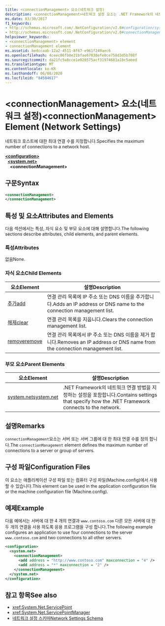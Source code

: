```yaml
---
title: <connectionManagement> 요소(네트워크 설정)
description: <connectionManagement>네트워크 설정 요소는 .NET Framework의 네트워크 호스트에 대 한 최대 연결 수를 지정 합니다.
ms.date: 03/30/2017
f1_keywords:
- http://schemas.microsoft.com/.NetConfiguration/v2.0#configuration/system.net/connectionManagement
- http://schemas.microsoft.com/.NetConfiguration/v2.0#connectionManagement
helpviewer_keywords:
- <connectionManagement> element
- connectionManagement element
ms.assetid: bedccaab-12a2-4511-8f67-e961f249aec6
ms.openlocfilehash: 4ceec06fb0e21bfae67038efe0ce758d3d5b708f
ms.sourcegitcommit: da21fc5a8cce1e028575acf31974681a1bc5aeed
ms.translationtype: MT
ms.contentlocale: ko-KR
ms.lasthandoff: 06/08/2020
ms.locfileid: "84504617"
---
```

# <a name="connectionmanagement-element-network-settings"></a><span data-ttu-id="1edaa-103">\<connectionManagement> 요소(네트워크 설정)</span><span class="sxs-lookup"><span data-stu-id="1edaa-103">\<connectionManagement> Element (Network Settings)</span></span>
<span data-ttu-id="1edaa-104">네트워크 호스트에 대한 최대 연결 수를 지정합니다.</span><span class="sxs-lookup"><span data-stu-id="1edaa-104">Specifies the maximum number of connections to a network host.</span></span>  

[**\<configuration>**](../configuration-element.md)\
&nbsp;&nbsp;[**\<system.net>**](system-net-element-network-settings.md)\
&nbsp;&nbsp;&nbsp;&nbsp;**\<connectionManagement>**

## <a name="syntax"></a><span data-ttu-id="1edaa-105">구문</span><span class="sxs-lookup"><span data-stu-id="1edaa-105">Syntax</span></span>  
  
```xml  
<connectionManagement>
</connectionManagement>  
```  
  
## <a name="attributes-and-elements"></a><span data-ttu-id="1edaa-106">특성 및 요소</span><span class="sxs-lookup"><span data-stu-id="1edaa-106">Attributes and Elements</span></span>  
 <span data-ttu-id="1edaa-107">다음 섹션에서는 특성, 자식 요소 및 부모 요소에 대해 설명합니다.</span><span class="sxs-lookup"><span data-stu-id="1edaa-107">The following sections describe attributes, child elements, and parent elements.</span></span>  
  
### <a name="attributes"></a><span data-ttu-id="1edaa-108">특성</span><span class="sxs-lookup"><span data-stu-id="1edaa-108">Attributes</span></span>  
 <span data-ttu-id="1edaa-109">없음</span><span class="sxs-lookup"><span data-stu-id="1edaa-109">None.</span></span>  
  
### <a name="child-elements"></a><span data-ttu-id="1edaa-110">자식 요소</span><span class="sxs-lookup"><span data-stu-id="1edaa-110">Child Elements</span></span>  
  
|<span data-ttu-id="1edaa-111">**요소**</span><span class="sxs-lookup"><span data-stu-id="1edaa-111">**Element**</span></span>|<span data-ttu-id="1edaa-112">**설명**</span><span class="sxs-lookup"><span data-stu-id="1edaa-112">**Description**</span></span>|  
|-----------------|---------------------|  
|[<span data-ttu-id="1edaa-113">추가</span><span class="sxs-lookup"><span data-stu-id="1edaa-113">add</span></span>](add-element-for-connectionmanagement-network-settings.md)|<span data-ttu-id="1edaa-114">연결 관리 목록에 IP 주소 또는 DNS 이름을 추가합니다.</span><span class="sxs-lookup"><span data-stu-id="1edaa-114">Adds an IP address or DNS name to the connection management list.</span></span>|  
|[<span data-ttu-id="1edaa-115">해제</span><span class="sxs-lookup"><span data-stu-id="1edaa-115">clear</span></span>](clear-element-for-connectionmanagement-network-settings.md)|<span data-ttu-id="1edaa-116">연결 관리 목록을 지웁니다.</span><span class="sxs-lookup"><span data-stu-id="1edaa-116">Clears the connection management list.</span></span>|  
|[<span data-ttu-id="1edaa-117">remove</span><span class="sxs-lookup"><span data-stu-id="1edaa-117">remove</span></span>](remove-element-for-connectionmanagement-network-settings.md)|<span data-ttu-id="1edaa-118">연결 관리 목록에서 IP 주소 또는 DNS 이름을 제거 합니다.</span><span class="sxs-lookup"><span data-stu-id="1edaa-118">Removes an IP address or DNS name from the connection management list.</span></span>|  
  
### <a name="parent-elements"></a><span data-ttu-id="1edaa-119">부모 요소</span><span class="sxs-lookup"><span data-stu-id="1edaa-119">Parent Elements</span></span>  
  
|<span data-ttu-id="1edaa-120">**요소**</span><span class="sxs-lookup"><span data-stu-id="1edaa-120">**Element**</span></span>|<span data-ttu-id="1edaa-121">**설명**</span><span class="sxs-lookup"><span data-stu-id="1edaa-121">**Description**</span></span>|  
|-----------------|---------------------|  
|[<span data-ttu-id="1edaa-122">system.net</span><span class="sxs-lookup"><span data-stu-id="1edaa-122">system.net</span></span>](system-net-element-network-settings.md)|<span data-ttu-id="1edaa-123">.NET Framework의 네트워크 연결 방법을 지정하는 설정을 포함합니다.</span><span class="sxs-lookup"><span data-stu-id="1edaa-123">Contains settings that specify how the .NET Framework connects to the network.</span></span>|  
  
## <a name="remarks"></a><span data-ttu-id="1edaa-124">설명</span><span class="sxs-lookup"><span data-stu-id="1edaa-124">Remarks</span></span>  
 <span data-ttu-id="1edaa-125">`connectionManagement`요소는 서버 또는 서버 그룹에 대 한 최대 연결 수를 정의 합니다.</span><span class="sxs-lookup"><span data-stu-id="1edaa-125">The `connectionManagement` element defines the maximum number of connections to a server or group of servers.</span></span>  
  
## <a name="configuration-files"></a><span data-ttu-id="1edaa-126">구성 파일</span><span class="sxs-lookup"><span data-stu-id="1edaa-126">Configuration Files</span></span>  
 <span data-ttu-id="1edaa-127">이 요소는 애플리케이션 구성 파일 또는 컴퓨터 구성 파일(Machine.config)에서 사용할 수 있습니다.</span><span class="sxs-lookup"><span data-stu-id="1edaa-127">This element can be used in the application configuration file or the machine configuration file (Machine.config).</span></span>  
  
## <a name="example"></a><span data-ttu-id="1edaa-128">예제</span><span class="sxs-lookup"><span data-stu-id="1edaa-128">Example</span></span>  
 <span data-ttu-id="1edaa-129">다음 예에서는 서버에 대 한 4 개의 연결과 `www.contoso.com` 다른 모든 서버에 대 한 두 개의 연결을 사용 하도록 응용 프로그램을 구성 합니다.</span><span class="sxs-lookup"><span data-stu-id="1edaa-129">The following example configures an application to use four connections to the server `www.contoso.com` and two connections to all other servers.</span></span>  
  
```xml  
<configuration>  
  <system.net>  
    <connectionManagement>  
      <add address = "http://www.contoso.com" maxconnection = "4" />  
      <add address = "*" maxconnection = "2" />  
    </connectionManagement>  
  </system.net>  
</configuration>  
```  
  
## <a name="see-also"></a><span data-ttu-id="1edaa-130">참고 항목</span><span class="sxs-lookup"><span data-stu-id="1edaa-130">See also</span></span>

- <xref:System.Net.ServicePoint>
- <xref:System.Net.ServicePointManager>
- [<span data-ttu-id="1edaa-131">네트워크 설정 스키마</span><span class="sxs-lookup"><span data-stu-id="1edaa-131">Network Settings Schema</span></span>](index.md)
